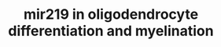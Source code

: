 ---
annotations:
- type: Cell Type Ontology
  value: neuron
- type: Pathway Ontology
  value: regulatory pathway
- type: Cell Type Ontology
  value: neuroglioblast (sensu Nematoda and Protostomia)
authors:
- Khanspers
- AlexanderPico
- Mkutmon
- Elisa
- Eweitz
description: Young and environmentally enriched exosomes deliver functional miR-219
  that impacts oligodendrocyte differentiation and myelination. Schematic illustration
  of the involvement of miR-219 in oligodendrocyte differentiation.  Upon exposure
  to nutritive exosomes, neural stem cells preferentially enter the oligodendrocyte
  lineage due to the inhibition of the proneurogenic factor NeuroD1. miR-219 also
  suppresses expression of a number of other factors that inhibit OPC differentiation,
  such as PDGFRα, a receptor for a mitogenic factor that promotes proliferation and
  prohibits differentiation. Finally, miR-219 decreases levels of ELOVL7, a regulator
  of lipid metabolism whose over-activity could lead to demyelination.
last-edited: 2021-05-16
organisms:
- Rattus norvegicus
redirect_from:
- /index.php/Pathway:WP2811
- /instance/WP2811
schema-jsonld:
- '@context': https://schema.org/
  '@id': https://wikipathways.github.io/pathways/WP2811.html
  '@type': Dataset
  creator:
    '@type': Organization
    name: WikiPathways
  description: Young and environmentally enriched exosomes deliver functional miR-219
    that impacts oligodendrocyte differentiation and myelination. Schematic illustration
    of the involvement of miR-219 in oligodendrocyte differentiation.  Upon exposure
    to nutritive exosomes, neural stem cells preferentially enter the oligodendrocyte
    lineage due to the inhibition of the proneurogenic factor NeuroD1. miR-219 also
    suppresses expression of a number of other factors that inhibit OPC differentiation,
    such as PDGFRα, a receptor for a mitogenic factor that promotes proliferation
    and prohibits differentiation. Finally, miR-219 decreases levels of ELOVL7, a
    regulator of lipid metabolism whose over-activity could lead to demyelination.
  keywords:
  - Elovl7
  - Zfp238
  - Foxj3
  - Hes5
  - Mir219-1
  - Neurod1
  - Pdgfra
  - Sox6
  - Mir219-2
  license: CC0
  name: mir219 in oligodendrocyte differentiation and myelination
seo: CreativeWork
title: mir219 in oligodendrocyte differentiation and myelination
wpid: WP2811
---